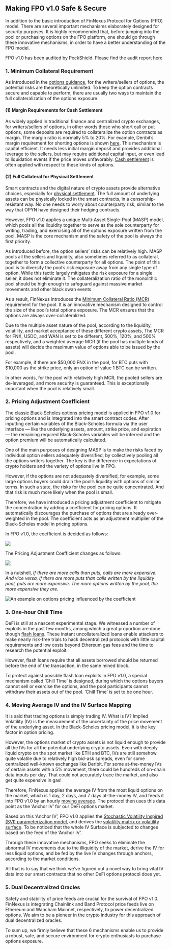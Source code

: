 ## Making FPO v1.0 Safe & Secure

In addition to the basic introduction of FinNexus Protocol for Options (FPO) model. There are several important mechanisms elaborately designed for security purposes. It is highly recommended that, before jumping into the pool or purchasing options on the FPO platform, one should go through these innovative mechanisms, in order to have a better understanding of the FPO model.

FPO v1.0 has been audited by PeckShield. Please find the audit report [here](https://github.com/FinNexus/Pdfs/blob/master/PeckShield-Audit-FinnexusOptionsV1.0.pdf)

### 1. Minimum Collateral Requirement

As introduced in the [options guidance](index.md), for the writers/sellers of options, the potential risks are theoretically unlimited. To keep the option contracts secure and capable to perform, there are usually two ways to maintain the full collateralization of the options exposure. 

#### (1) Margin Requirements for Cash Settlement
As widely applied in traditional finance and centralized crypto exchanges, for writers/sellers of options, in other words those who short call or put options, some deposits are required to collateralize the option contracts as margin. The margin ratio is normally 5% to 20%. For example, Deribit’s margin requirement for shorting options is shown [here](https://www.deribit.com/pages/docs/options). This mechanism is capital efficient. It needs less initial margin deposit and provides additional leverage to the sellers, but may require additional capital input, or even lead to liquidation events if the price moves unfavorably. [Cash settlement](https://www.investopedia.com/terms/c/cashsettlement.asp) is often applied with respect to these kinds of options.

#### (2) Full Collateral for Physical Settlement
Smart contracts and the digital nature of crypto assets provide alternative choices, especially for [physical settlement](https://www.investopedia.com/terms/p/physicaldelivery.asp). The full amount of underlying assets can be physically locked in the smart contracts, in a censorship-resistant way. No one needs to worry about counterparty risk, similar to the way that OPYN have designed their hedging contracts.

However, FPO v1.0 applies a unique Multi-Asset Single-Pool (MASP) model, which pools all the liquidity together to serve as the sole counterparty for writing, trading, and exercising all of the options exposure written from the pool. MASP is the core mechanism and the safety of the pool is always the first priority.

As introduced before, the option sellers’ risks can be relatively high. MASP pools all the sellers and liquidity, also sometimes referred to as collateral, together to form a collective counterparty for all options. The point of this pool is to diversify the pool’s risk exposure away from any single type of option. While this tactic largely mitigates the risk exposure for a single seller, it does not eliminate it. The collateralization ratio of the monolithic pool should be high enough to safeguard against massive market movements and other black swan events.

As a result, FinNexus introduces the [Minimum Collateral Ratio (MCR)](https://www.docs.finnexus.io/terminology/) requirement for the pool. It is an innovative mechanism designed to control the size of the pool’s total options exposure. The MCR ensures that the options are always over-collateralized.

Due to the multiple asset nature of the pool, according to the liquidity, volatility, and market acceptance of these different crypto assets, The MCR for FNX, USDC, and WAN is set to be different, 500%, 120%, and 500% respectively, and a weighted average MCR (if the pool has multiple kinds of assets) will decide the maximum value of options able to be issued by the pool.

For example, if there are $50,000 FNX in the pool, for BTC puts with $10,000 as the strike price, only an option of value 1 BTC can be written.

In other words, for the pool with relatively high MCR, the pooled sellers are de-leveraged, and more security is guaranteed. This is exceptionally important when the pool is relatively small.

### 2. Pricing Adjustment Coefficient

The [classic Black-Scholes options pricing model](https://www.investopedia.com/terms/b/blackscholes.asp) is applied in FPO v1.0 for pricing options and is integrated into the smart contract codes. After inputting certain variables of the Black-Scholes formula via the user interface — like the underlying assets, amount, strike price, and expiration — the remaining required Black-Scholes variables will be inferred and the option premium will be automatically calculated.

One of the main purposes of designing MASP is to make the risks faced by individual option sellers adequately diversified, by collectively pooling all the options writers together. The key is the difference in expectations of crypto holders and the variety of options live in FPO.

However, if the options are not adequately diversified, for example, some large options buyers could drain the pool’s liquidity with options of similar terms. In such a state, the risks for the pool can be quite concentrated. And that risk is much more likely when the pool is small.

Therefore, we have introduced a pricing adjustment coefficient to mitigate the concentration by adding a coefficient for pricing options. It automatically discourages the purchase of options that are already over-weighted in the pool. The coefficient acts as an adjustment multiplier of the Black-Scholes model in pricing options.

In FPO v1.0, the coefficient is decided as follows:

![](https://miro.medium.com/max/875/1*OuqCZKWhXZKh9nNBfLRaJA.png)

The Pricing Adjustment Coefficient changes as follows:

![](https://miro.medium.com/max/1250/1*vMTs8dm-fpIfzG9VtYaPJg.png)

In a nutshell,
*If there are more calls than puts, calls are more expensive.
And vice versa, if there are more puts than calls written by the liquidity pool, puts are more expensive.
The more options written by the pool, the more expensive they are.*

![](https://miro.medium.com/max/875/1*gtx24oI7Rd6kh3idl-xiKQ.png "An example on options pricing influenced by the coefficient")

### 3. One-hour Chill Time

DeFi is still at a nascent experimental stage. We witnessed a number of exploits in the past few months, among which a great proportion are done though [flash loans](https://news.bitcoin.com/defi-flash-loans/). These instant uncollateralized loans enable attackers to make nearly risk-free trials to hack decentralized protocols with little capital requirements and low costs beyond Ethereum gas fees and the time to research the potential exploit.

However, flash loans require that all assets borrowed should be returned before the end of the transaction, in the same mined block.

To protect against possible flash loan exploits in FPO v1.0, a special mechanism called ‘Chill Time’ is designed, during which the options buyers cannot sell or exercise the options, and the pool participants cannot withdraw their assets out of the pool. ‘Chill Time’ is set to be one hour.

### 4. Moving Average IV and the IV Surface Mapping

It is said that trading options is simply trading IV. What is IV? Implied Volatility (IV) is the measurement of the uncertainty of the price movement of the underlying asset. In the Black-Scholes pricing model, it is the key factor in option pricing.

However, the options market of crypto assets is not liquid enough to provide all the IVs for all the potential underlying crypto assets. Even with deeply liquid crypto on the spot market like ETH and BTC, IVs are still somehow quite volatile due to relatively high bid-ask spreads, even for some centralized well-known exchanges like Deribit. For some at-the-money IVs of certain assets with a 5% movement, there could be hundreds of on-chain data inputs per day. That could not accurately trace the market, and also get quite expensive in gas!

Therefore, FinNexus applies the average IV from the most liquid options on the market, which is 1 day, 2 days, and 7 days at-the-money IV, and feeds it into FPO v1.0 by an hourly [moving average](https://www.investopedia.com/terms/m/movingaverage.asp). The protocol then uses this data point as the ‘Anchor IV’ for our DeFi options market.

Based on this ‘Anchor IV’, FPO v1.0 applies the [Stochastic Volatility Inspired (SVI) parameterization model](https://www.math.kth.se/matstat/seminarier/reports/M-exjobb14/140909.pdf), and derives the [volatility matrix or volatility surface](https://www.investopedia.com/articles/stock-analysis/081916/volatility-surface-explained.asp). To be noticed that the whole IV Surface is subjected to changes based on the feed of the ‘Anchor IV’.

Through these innovative mechanisms, FPO seeks to eliminate the abnormal IV movements due to the illiquidity of the market, derive the IV for less liquid options, and be fed by the live IV changes through anchors, according to the market conditions.

All that is to say that we think we’ve figured out a novel way to bring vital IV data into our smart contracts that no other DeFi options protocol does yet.

### 5. Dual Decentralized Oracles

Safety and stability of price feeds are crucial for the survival of FPO v1.0. FinNexus is integrating Chainlink and Band Protocol price feeds live on Ethereum and Wanchain Mainnet, respectively, to power decentralized options. We aim to be a pioneer in the crypto industry for this approach of dual decentralized oracles.

To sum up, we firmly believe that these 6 mechanisms enable us to provide a robust, safe, and secure environment for crypto enthusiasts to purchase options exposure.
